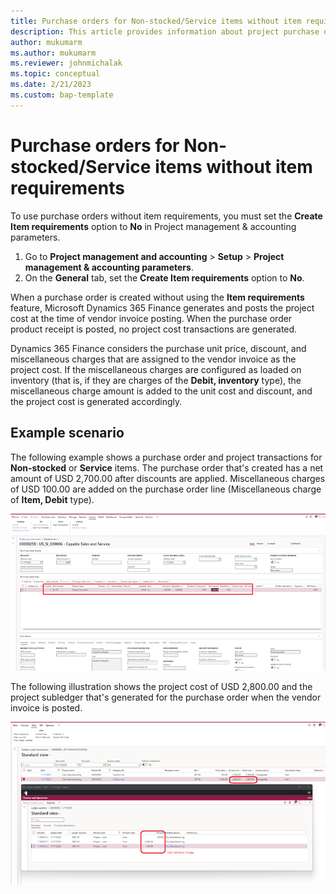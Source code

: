 ```yaml
---
title: Purchase orders for Non-stocked/Service items without item requirements
description: This article provides information about project purchase orders for Non-stocked/Service items without item requirements.
author: mukumarm
ms.author: mukumarm
ms.reviewer: johnmichalak
ms.topic: conceptual
ms.date: 2/21/2023
ms.custom: bap-template
---
```


# Purchase orders for Non-stocked/Service items without item requirements

To use purchase orders without item requirements, you must set the **Create Item requirements** option to **No** in Project management & accounting parameters.

1. Go to **Project management and accounting** \> **Setup** \> **Project management & accounting parameters**.
1. On the **General** tab, set the **Create Item requirements** option to **No**.

When a purchase order is created without using the **Item requirements** feature, Microsoft Dynamics 365 Finance generates and posts the project cost at the time of vendor invoice posting. When the purchase order product receipt is posted, no project cost transactions are generated.

Dynamics 365 Finance considers the purchase unit price, discount, and miscellaneous charges that are assigned to the vendor invoice as the project cost. If the miscellaneous charges are configured as loaded on inventory (that is, if they are charges of the **Debit, inventory** type), the miscellaneous charge amount is added to the unit cost and discount, and the project cost is generated accordingly.

## Example scenario

The following example shows a purchase order and project transactions for **Non-stocked** or **Service** items. The purchase order that's created has a net amount of USD 2,700.00 after discounts are applied. Miscellaneous charges of USD 100.00 are added on the purchase order line (Miscellaneous charge of **Item, Debit** type).

![Purchase order and project transactions.](media/NSTKWithoutIRPurchaseOrder.png)

The following illustration shows the project cost of USD 2,800.00 and the project subledger that's generated for the purchase order when the vendor invoice is posted.

![Project posted transactions and the project subledger.](media/NSTKWithoutIRProjectPostedTransactions.png)
